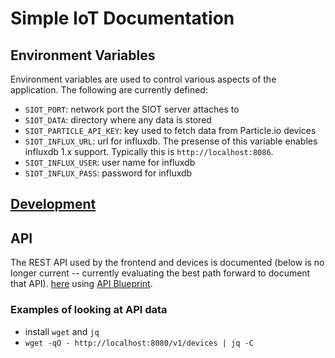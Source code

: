 # Simple IoT Documentation

## Environment Variables

Environment variables are used to control various aspects of the application.
The following are currently defined:

- `SIOT_PORT`: network port the SIOT server attaches to
- `SIOT_DATA`: directory where any data is stored
- `SIOT_PARTICLE_API_KEY`: key used to fetch data from Particle.io devices
- `SIOT_INFLUX_URL`: url for influxdb. The presense of this variable enables
  influxdb 1.x support. Typically this is `http://localhost:8086`.
- `SIOT_INFLUX_USER`: user name for influxdb
- `SIOT_INFLUX_PASS`: password for influxdb

## [Development](DEVELOPMENT.md)

## API

The REST API used by the frontend and devices is documented (below is no longer
current -- currently evaluating the best path forward to document that API).
[here](https://htmlpreview.github.io/?https://github.com/simpleiot/simpleiot/blob/master/docs/api.html)
using [API Blueprint](api.apibp).

### Examples of looking at API data

- install `wget` and `jq`
- `wget -qO - http://localhost:8080/v1/devices | jq -C`
